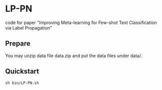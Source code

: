 # LP-PN
code for paper "Improving Meta-learning for Few-shot Text Classification via Label Propagation"

## Prepare
You may unzip data file data.zip and put the data files under data/.
## Quickstart
`sh bin/LP-PN.sh`


